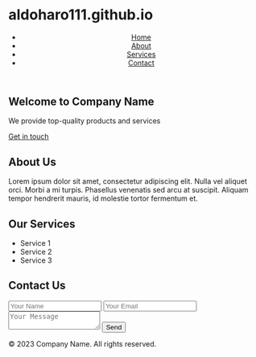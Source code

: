 # aldoharo111.github.io
<!DOCTYPE html>
<html>
<head>
  <title>Company Name - Welcome</title>
  <link rel="stylesheet" type="text/css" href="style.css">
</head>
<body>
  <header>
    <nav>
      <ul>
        <li><a href="#home">Home</a></li>
        <li><a href="#about">About</a></li>
        <li><a href="#services">Services</a></li>
        <li><a href="#contact">Contact</a></li>
      </ul>
    </nav>
  </header>

  <section id="home">
    <h1>Welcome to Company Name</h1>
    <p>We provide top-quality products and services</p>
    <a href="#contact" class="btn">Get in touch</a>
  </section>

  <section id="about">
    <h2>About Us</h2>
    <p>Lorem ipsum dolor sit amet, consectetur adipiscing elit. Nulla vel aliquet orci. Morbi a mi turpis. Phasellus venenatis sed arcu at suscipit. Aliquam tempor hendrerit mauris, id molestie tortor fermentum et.</p>
  </section>

  <section id="services">
    <h2>Our Services</h2>
    <ul>
      <li>Service 1</li>
      <li>Service 2</li>
      <li>Service 3</li>
    </ul>
  </section>

  <section id="contact">
    <h2>Contact Us</h2>
    <form>
      <input type="text" name="name" placeholder="Your Name">
      <input type="email" name="email" placeholder="Your Email">
      <textarea name="message" placeholder="Your Message"></textarea>
      <button type="submit">Send</button>
    </form>
  </section>

  <footer>
    <p>&copy; 2023 Company Name. All rights reserved.</p>
  </footer>

  <script src="script.js"></script>
</body>
</html>
